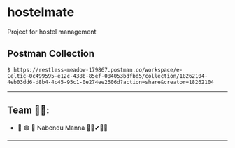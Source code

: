 # hostelmate
Project for hostel management
<!--  
### Hi there 👋 I am Nabendu Manna
 Full stack developer at CodeHat.
   <br />
-->

## Postman Collection

```
$ https://restless-meadow-179867.postman.co/workspace/e-Celtic~0c499595-e12c-438b-85ef-084053bdfbd5/collection/18262104-4eb03dd6-d8b4-4c45-95c1-0e274ee2606d?action=share&creator=18262104
```

---
## Team 🤼‍♂️:

- 🔵 🟢 🔴 Nabendu Manna 👨‍💻✔👨‍🎓

---
